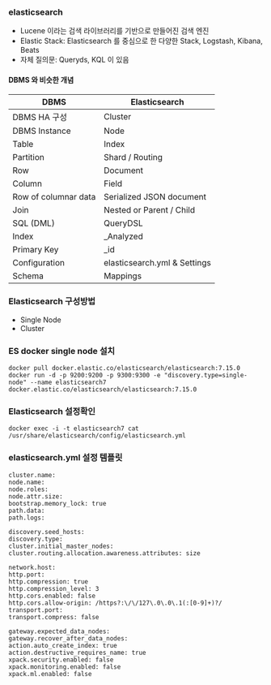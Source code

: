 ### elasticsearch

- Lucene 이라는 검색 라이브러리를 기반으로 만들어진 검색 엔진
- Elastic Stack: Elasticsearch 를 중심으로 한 다양한 Stack, Logstash, Kibana, Beats
- 자체 질의문: Queryds, KQL 이 있음

#### DBMS 와 비슷한 개념

| DBMS                 | Elasticsearch                |
|----------------------|------------------------------|
| DBMS HA 구성           | Cluster                      |
| DBMS Instance        | Node                         |
| Table                | Index                        |
| Partition            | Shard / Routing              |
| Row                  | Document                     |
| Column               | Field                        |
| Row of columnar data | Serialized JSON document     |
| Join                 | Nested or Parent / Child     |
| SQL (DML)            | QueryDSL                     |
| Index                | _Analyzed                    |
| Primary Key          | _id                          |
| Configuration        | elasticsearch.yml & Settings |
| Schema               | Mappings                     |

### Elasticsearch 구성방법

- Single Node
- Cluster

### ES docker single node 설치

```
docker pull docker.elastic.co/elasticsearch/elasticsearch:7.15.0
docker run -d -p 9200:9200 -p 9300:9300 -e "discovery.type=single-node" --name elasticsearch7 docker.elastic.co/elasticsearch/elasticsearch:7.15.0
```

### Elasticsearch 설정확인

```
docker exec -i -t elasticsearch7 cat /usr/share/elasticsearch/config/elasticsearch.yml
```

### elasticsearch.yml 설정 템플릿

```
cluster.name:
node.name:
node.roles:
node.attr.size:
bootstrap.memory_lock: true
path.data:
path.logs:

discovery.seed_hosts:
discovery.type: 
cluster.initial_master_nodes:
cluster.routing.allocation.awareness.attributes: size

network.host:
http.port:
http.compression: true
http.compression_level: 3
http.cors.enabled: false
http.cors.allow-origin: /https?:\/\/127\.0\.0\.1(:[0-9]+)?/
transport.port:
transport.compress: false

gateway.expected_data_nodes:
gateway.recover_after_data_nodes:
action.auto_create_index: true
action.destructive_requires_name: true
xpack.security.enabled: false
xpack.monitoring.enabled: false
xpack.ml.enabled: false
```

